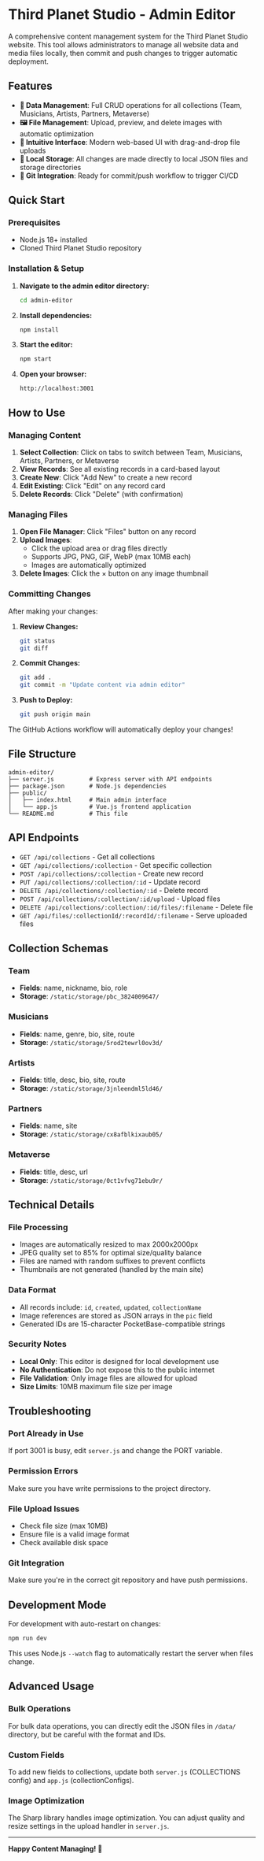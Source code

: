 # Third Planet Studio - Admin Editor

A comprehensive content management system for the Third Planet Studio website. This tool allows administrators to manage all website data and media files locally, then commit and push changes to trigger automatic deployment.

## Features

- **📝 Data Management**: Full CRUD operations for all collections (Team, Musicians, Artists, Partners, Metaverse)
- **🖼️ File Management**: Upload, preview, and delete images with automatic optimization
- **🎨 Intuitive Interface**: Modern web-based UI with drag-and-drop file uploads
- **💾 Local Storage**: All changes are made directly to local JSON files and storage directories
- **🔄 Git Integration**: Ready for commit/push workflow to trigger CI/CD

## Quick Start

### Prerequisites
- Node.js 18+ installed
- Cloned Third Planet Studio repository

### Installation & Setup

1. **Navigate to the admin editor directory:**
   ```bash
   cd admin-editor
   ```

2. **Install dependencies:**
   ```bash
   npm install
   ```

3. **Start the editor:**
   ```bash
   npm start
   ```

4. **Open your browser:**
   ```
   http://localhost:3001
   ```

## How to Use

### Managing Content

1. **Select Collection**: Click on tabs to switch between Team, Musicians, Artists, Partners, or Metaverse
2. **View Records**: See all existing records in a card-based layout
3. **Create New**: Click "Add New" to create a new record
4. **Edit Existing**: Click "Edit" on any record card
5. **Delete Records**: Click "Delete" (with confirmation)

### Managing Files

1. **Open File Manager**: Click "Files" button on any record
2. **Upload Images**: 
   - Click the upload area or drag files directly
   - Supports JPG, PNG, GIF, WebP (max 10MB each)
   - Images are automatically optimized
3. **Delete Images**: Click the × button on any image thumbnail

### Committing Changes

After making your changes:

1. **Review Changes:**
   ```bash
   git status
   git diff
   ```

2. **Commit Changes:**
   ```bash
   git add .
   git commit -m "Update content via admin editor"
   ```

3. **Push to Deploy:**
   ```bash
   git push origin main
   ```

The GitHub Actions workflow will automatically deploy your changes!

## File Structure

```
admin-editor/
├── server.js          # Express server with API endpoints
├── package.json       # Node.js dependencies
├── public/
│   ├── index.html     # Main admin interface
│   └── app.js         # Vue.js frontend application
└── README.md          # This file
```

## API Endpoints

- `GET /api/collections` - Get all collections
- `GET /api/collections/:collection` - Get specific collection
- `POST /api/collections/:collection` - Create new record
- `PUT /api/collections/:collection/:id` - Update record
- `DELETE /api/collections/:collection/:id` - Delete record
- `POST /api/collections/:collection/:id/upload` - Upload files
- `DELETE /api/collections/:collection/:id/files/:filename` - Delete file
- `GET /api/files/:collectionId/:recordId/:filename` - Serve uploaded files

## Collection Schemas

### Team
- **Fields**: name, nickname, bio, role
- **Storage**: `/static/storage/pbc_3824009647/`

### Musicians
- **Fields**: name, genre, bio, site, route
- **Storage**: `/static/storage/5rod2tewrl0ov3d/`

### Artists
- **Fields**: title, desc, bio, site, route
- **Storage**: `/static/storage/3jnleendml5ld46/`

### Partners
- **Fields**: name, site
- **Storage**: `/static/storage/cx8afblkixaub05/`

### Metaverse
- **Fields**: title, desc, url
- **Storage**: `/static/storage/0ct1vfvg71ebu9r/`

## Technical Details

### File Processing
- Images are automatically resized to max 2000x2000px
- JPEG quality set to 85% for optimal size/quality balance
- Files are named with random suffixes to prevent conflicts
- Thumbnails are not generated (handled by the main site)

### Data Format
- All records include: `id`, `created`, `updated`, `collectionName`
- Image references are stored as JSON arrays in the `pic` field
- Generated IDs are 15-character PocketBase-compatible strings

### Security Notes
- **Local Only**: This editor is designed for local development use
- **No Authentication**: Do not expose this to the public internet
- **File Validation**: Only image files are allowed for upload
- **Size Limits**: 10MB maximum file size per image

## Troubleshooting

### Port Already in Use
If port 3001 is busy, edit `server.js` and change the PORT variable.

### Permission Errors
Make sure you have write permissions to the project directory.

### File Upload Issues
- Check file size (max 10MB)
- Ensure file is a valid image format
- Check available disk space

### Git Integration
Make sure you're in the correct git repository and have push permissions.

## Development Mode

For development with auto-restart on changes:

```bash
npm run dev
```

This uses Node.js `--watch` flag to automatically restart the server when files change.

## Advanced Usage

### Bulk Operations
For bulk data operations, you can directly edit the JSON files in `/data/` directory, but be careful with the format and IDs.

### Custom Fields
To add new fields to collections, update both `server.js` (COLLECTIONS config) and `app.js` (collectionConfigs).

### Image Optimization
The Sharp library handles image optimization. You can adjust quality and resize settings in the upload handler in `server.js`.

---

**Happy Content Managing! 🚀**